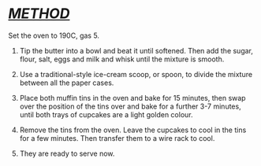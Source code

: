 # _<U> **METHOD**</U>_
Set the oven to 190C, gas 5.

1. Tip the butter into a bowl and beat it until softened. Then add the sugar, flour, salt, eggs and milk and whisk until the mixture is smooth.

2. Use a traditional-style ice-cream scoop, or spoon, to divide the mixture between all the paper cases.

3. Place both muffin tins in the oven and bake for 15 minutes, then swap over the position of the tins over and bake for a further 3-7 minutes, until both trays of cupcakes are a light golden colour.

4. Remove the tins from the oven. Leave the cupcakes to cool in the tins for a few minutes. Then transfer them to a wire rack to cool.

5. They are  ready to serve now.  